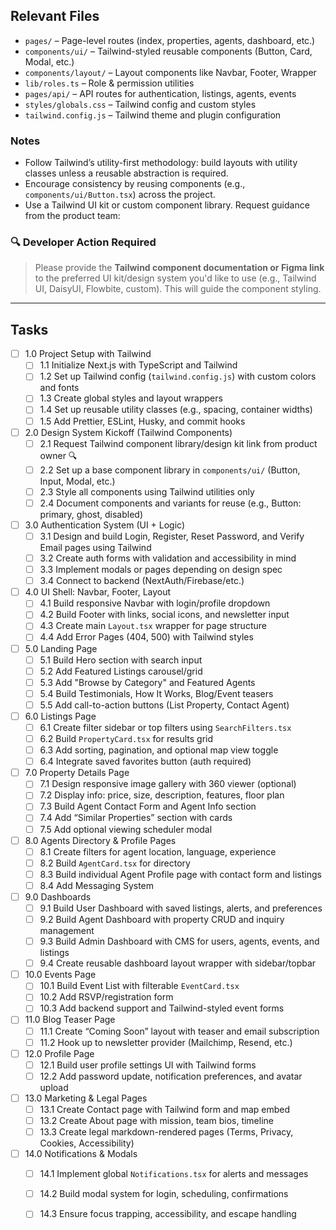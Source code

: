 ## Relevant Files

- `pages/` – Page-level routes (index, properties, agents, dashboard, etc.)
- `components/ui/` – Tailwind-styled reusable components (Button, Card, Modal, etc.)
- `components/layout/` – Layout components like Navbar, Footer, Wrapper
- `lib/roles.ts` – Role & permission utilities
- `pages/api/` – API routes for authentication, listings, agents, events
- `styles/globals.css` – Tailwind config and custom styles
- `tailwind.config.js` – Tailwind theme and plugin configuration

### Notes

- Follow Tailwind’s utility-first methodology: build layouts with utility classes unless a reusable abstraction is required.
- Encourage consistency by reusing components (e.g., `components/ui/Button.tsx`) across the project.
- Use a Tailwind UI kit or custom component library. Request guidance from the product team:

### 🔍 Developer Action Required

> Please provide the **Tailwind component documentation or Figma link** to the preferred UI kit/design system you'd like to use (e.g., Tailwind UI, DaisyUI, Flowbite, custom). This will guide the component styling.

---

## Tasks

- [ ] 1.0 Project Setup with Tailwind  
  - [ ] 1.1 Initialize Next.js with TypeScript and Tailwind  
  - [ ] 1.2 Set up Tailwind config (`tailwind.config.js`) with custom colors and fonts  
  - [ ] 1.3 Create global styles and layout wrappers  
  - [ ] 1.4 Set up reusable utility classes (e.g., spacing, container widths)  
  - [ ] 1.5 Add Prettier, ESLint, Husky, and commit hooks

- [ ] 2.0 Design System Kickoff (Tailwind Components)  
  - [ ] 2.1 Request Tailwind component library/design kit link from product owner 🔍  
  - [ ] 2.2 Set up a base component library in `components/ui/` (Button, Input, Modal, etc.)  
  - [ ] 2.3 Style all components using Tailwind utilities only  
  - [ ] 2.4 Document components and variants for reuse (e.g., Button: primary, ghost, disabled)

- [ ] 3.0 Authentication System (UI + Logic)  
  - [ ] 3.1 Design and build Login, Register, Reset Password, and Verify Email pages using Tailwind  
  - [ ] 3.2 Create auth forms with validation and accessibility in mind  
  - [ ] 3.3 Implement modals or pages depending on design spec  
  - [ ] 3.4 Connect to backend (NextAuth/Firebase/etc.)

- [ ] 4.0 UI Shell: Navbar, Footer, Layout  
  - [ ] 4.1 Build responsive Navbar with login/profile dropdown  
  - [ ] 4.2 Build Footer with links, social icons, and newsletter input  
  - [ ] 4.3 Create main `Layout.tsx` wrapper for page structure  
  - [ ] 4.4 Add Error Pages (404, 500) with Tailwind styles

- [ ] 5.0 Landing Page  
  - [ ] 5.1 Build Hero section with search input  
  - [ ] 5.2 Add Featured Listings carousel/grid  
  - [ ] 5.3 Add "Browse by Category" and Featured Agents  
  - [ ] 5.4 Build Testimonials, How It Works, Blog/Event teasers  
  - [ ] 5.5 Add call-to-action buttons (List Property, Contact Agent)

- [ ] 6.0 Listings Page  
  - [ ] 6.1 Create filter sidebar or top filters using `SearchFilters.tsx`  
  - [ ] 6.2 Build `PropertyCard.tsx` for results grid  
  - [ ] 6.3 Add sorting, pagination, and optional map view toggle  
  - [ ] 6.4 Integrate saved favorites button (auth required)

- [ ] 7.0 Property Details Page  
  - [ ] 7.1 Design responsive image gallery with 360 viewer (optional)  
  - [ ] 7.2 Display info: price, size, description, features, floor plan  
  - [ ] 7.3 Build Agent Contact Form and Agent Info section  
  - [ ] 7.4 Add “Similar Properties” section with cards  
  - [ ] 7.5 Add optional viewing scheduler modal

- [ ] 8.0 Agents Directory & Profile Pages  
  - [ ] 8.1 Create filters for agent location, language, experience  
  - [ ] 8.2 Build `AgentCard.tsx` for directory  
  - [ ] 8.3 Build individual Agent Profile page with contact form and listings
  - [ ] 8.4 Add Messaging System

- [ ] 9.0 Dashboards  
  - [ ] 9.1 Build User Dashboard with saved listings, alerts, and preferences  
  - [ ] 9.2 Build Agent Dashboard with property CRUD and inquiry management  
  - [ ] 9.3 Build Admin Dashboard with CMS for users, agents, events, and listings  
  - [ ] 9.4 Create reusable dashboard layout wrapper with sidebar/topbar

- [ ] 10.0 Events Page  
  - [ ] 10.1 Build Event List with filterable `EventCard.tsx`  
  - [ ] 10.2 Add RSVP/registration form  
  - [ ] 10.3 Add backend support and Tailwind-styled event forms

- [ ] 11.0 Blog Teaser Page  
  - [ ] 11.1 Create “Coming Soon” layout with teaser and email subscription  
  - [ ] 11.2 Hook up to newsletter provider (Mailchimp, Resend, etc.)

- [ ] 12.0 Profile Page  
  - [ ] 12.1 Build user profile settings UI with Tailwind forms  
  - [ ] 12.2 Add password update, notification preferences, and avatar upload

- [ ] 13.0 Marketing & Legal Pages  
  - [ ] 13.1 Create Contact page with Tailwind form and map embed  
  - [ ] 13.2 Create About page with mission, team bios, timeline  
  - [ ] 13.3 Create legal markdown-rendered pages (Terms, Privacy, Cookies, Accessibility)

- [ ] 14.0 Notifications & Modals  
  - [ ] 14.1 Implement global `Notifications.tsx` for alerts and messages  
  - [ ] 14.2 Build modal system for login, scheduling, confirmations  
  - [ ] 14.3 Ensure focus trapping, accessibility, and escape handling

